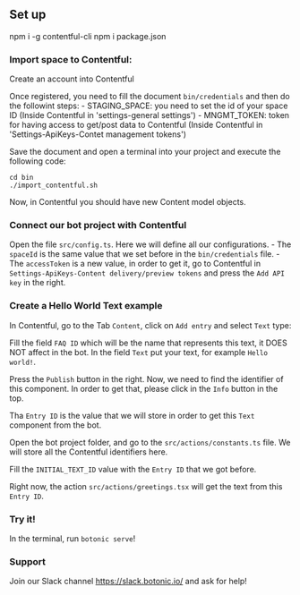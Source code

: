 ## Set up

npm i -g contentful-cli
npm i package.json

### Import space to Contentful:

Create an account into Contentful

Once registered, you need to fill the document `bin/credentials` and then do the followint steps: - STAGING_SPACE: you need to set the id of your space ID (Inside Contentful in 'settings-general settings') - MNGMT_TOKEN: token for having access to get/post data to Contentful (Inside Contentful in 'Settings-ApiKeys-Contet management tokens')

Save the document and open a terminal into your project and execute the following code:

```
cd bin
./import_contentful.sh
```

Now, in Contentful you should have new Content model objects.

### Connect our bot project with Contentful

Open the file `src/config.ts`. Here we will define all our configurations. - The `spaceId` is the same value that we set before in the `bin/credentials` file. - The `accessToken` is a new value, in order to get it, go to Contentful in `Settings-ApiKeys-Content delivery/preview tokens` and press the `Add API key` in the right.

### Create a Hello World Text example

In Contentful, go to the Tab `Content`, click on `Add entry` and select `Text` type:

Fill the field `FAQ ID` which will be the name that represents this text, it DOES NOT affect in the bot.
In the field `Text` put your text, for example `Hello world!`.

Press the `Publish` button in the right.
Now, we need to find the identifier of this component. In order to get that, please click in the `Info` button in the top.

Tha `Entry ID` is the value that we will store in order to get this `Text` component from the bot.

Open the bot project folder, and go to the `src/actions/constants.ts` file. We will store all the Contentful identifiers here.

Fill the `INITIAL_TEXT_ID` value with the `Entry ID` that we got before.

Right now, the action `src/actions/greetings.tsx` will get the text from this `Entry ID`.

### Try it!

In the terminal, run `botonic serve`!

### Support

Join our Slack channel https://slack.botonic.io/ and ask for help!
